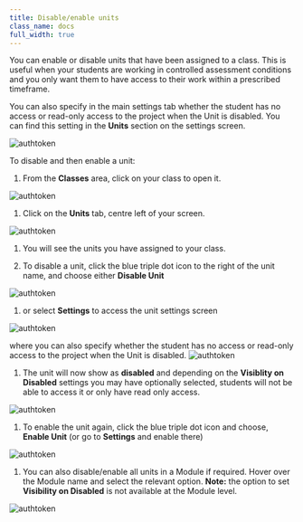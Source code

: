 ```yaml
---
title: Disable/enable units
class_name: docs
full_width: true
---
```


You can enable or disable units that have been assigned to a class. This is useful when your students are working in controlled assessment conditions and you only want them to have access to their work within a prescribed timeframe.

You can also specify in the main settings tab whether the student has no access or read-only access to the project when the Unit is disabled. You can find this setting in the **Units** section on the settings screen.

<img alt="authtoken" src="/img/docs/manage_classes/readonly.png" class="simple"/>

To disable and then enable a unit:

1. From the **Classes** area, click on your class to open it. 
<img alt="authtoken" src="/img/docs/manage_classes/year_10_class.png" class="simple"/>

1. Click on the **Units** tab, centre left of your screen.
<img alt="authtoken" src="/img/docs/manage_classes/units_tab.png" class="simple"/>

1. You will see the units you have assigned to your class. 

1. To disable a unit, click the blue triple dot icon to the right of the unit name, and choose either **Disable Unit** 
<img alt="authtoken" src="/img/docs/manage_classes/disable_enable_unit/disable_unit.png" class="simple"/>

1. or select **Settings** to access the unit settings screen 
<img alt="authtoken" src="/img/docs/manage_classes/disable_enable_unit/disable_unit_settings.png" class="simple"/>

where you can also specify whether the student has no access or read-only access to the project when the Unit is disabled.
<img alt="authtoken" src="/img/docs/manage_classes/readonly.png" class="simple"/>

1. The unit will now show as **disabled** and depending on the **Visiblity on Disabled** settings you may have optionally selected, students will not be able to access it or only have read only access. 
<img alt="authtoken" src="/img/docs/manage_classes/disable_enable_unit/disable_unit_after.png" class="simple"/>

1. To enable the unit again, click the blue triple dot icon and choose, **Enable Unit** (or go to **Settings** and enable there)
<img alt="authtoken" src="/img/docs/manage_classes/disable_enable_unit/enable_unit.png" class="simple"/>

1. You can also disable/enable all units in a Module if required. Hover over the Module name and select the relevant option. **Note:** the option to set **Visibility on Disabled** is not available at the Module level. 
<img alt="authtoken" src="/img/docs/disable_enable_module.png" class="simple"/>

